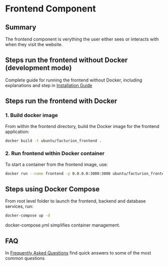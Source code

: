# Frontend Component

## Summary

The frontend component is verything the user either sees or interacts with when they visit the website.

## Steps run the frontend without Docker (development mode)

Complete guide for running the frontend without Docker, including explanations and step in [Installation Guide](./INSTALLATION.md)

## Steps run the frontend with Docker

### 1. Build docker image

From within the frontend directory, build the Docker image for the frontend application:

```bash
docker build -t ubuntu/facturion_frontend .
```

### 2. Run frontend within Docker container

To start a container from the frontend image, use:

```bash
docker run --name frontend -p 0.0.0.0:3000:3000 ubuntu/facturion_frontend
```

## Steps using Docker Compose

From root level folder to launch the frontend, backend and database services, run:

```bash
docker-compose up -d
```

docker-compose.yml simplifies container management.

## FAQ

In [Frequently Asked Questions](./FAQ.md) find quick answers to some of the most common questions

